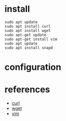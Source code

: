 
# install

```
sudo apt update
sudo apt install curl
sudo apt install wget
sudo apt-get update
sudo apt-get install vim
sudo apt update
sudo apt install snapd
```
# configuration


# references

- [curl](https://linuxize.com/post/how-to-install-and-use-curl-on-ubuntu-18-04/)
- [wget](https://www.cyberciti.biz/faq/how-to-install-wget-togetrid-of-error-bash-wget-command-not-found/)
- [vim](https://openwebinars.net/blog/vim-manual-de-uso-basico/)

